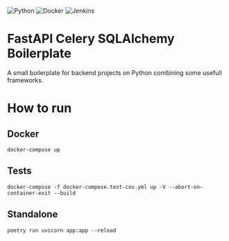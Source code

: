 ![Python](https://img.shields.io/badge/-Python-000000?style=for-the-badge&logo=Python)
![Docker](https://img.shields.io/badge/-Docker-000000?style=for-the-badge&logo=Docker)
![Jenkins](https://img.shields.io/badge/-Jenkins-000000?style=for-the-badge&logo=Jenkins)

# FastAPI Celery SQLAlchemy Boilerplate

A small boilerplate for backend projects on Python combining some usefull frameworks.

# How to run

## Docker

```
docker-compose up
```

## Tests

```
docker-compose -f docker-compose.test-cov.yml up -V --abort-on-container-exit --build
```

## Standalone

```
poetry run uvicorn app:app --reload
```
